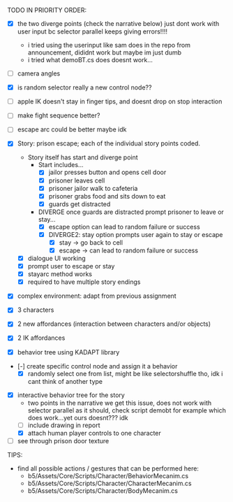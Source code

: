 TODO IN PRIORITY ORDER:
 - [x] the two diverge points (check the narrative below) just dont work with user input bc selector parallel keeps giving errors!!!!
   - i tried using the userinput like sam does in the repo from announcement, dididnt work but maybe im just dumb
   - i tried what demoBT.cs does doesnt work...
 - [ ] camera angles
 - [x] is random selector really a new control node??
 - [ ] apple IK doesn't stay in finger tips, and doesnt drop on stop interaction
 - [ ] make fight sequence better?
 - [ ] escape arc could be better maybe idk

 - [x] Story: prison escape; each of the individual story points coded.
   - Story itself has start and diverge point
     - Start includes...
       - [x] jailor presses button and opens cell door
       - [x] prisoner leaves cell
       - [x] prisoner jailor walk to cafeteria
       - [x] prisoner grabs food and sits down to eat
       - [x] guards get distracted
     - DIVERGE once guards are distracted prompt prisoner to leave or stay...
       - [x] escape option can lead to random failure or success
       - [x] DIVERGE2: stay option prompts user again to stay or escape
         - [x] stay -> go back to cell
         - [x] escape -> can lead to random failure or success
   - [x] dialogue UI working
   - [x] prompt user to escape or stay
   - [x] stayarc method works
   - [x] required to have multiple story endings
 - [x] complex environment: adapt from previous assignment
 - [x] 3 characters
 - [x] 2 new affordances (interaction between characters and/or objects)
 - [x] 2 IK affordances
 - [x] behavior tree using KADAPT library
 - [-] create specific control node and assign it a behavior
   -[x] randomly select one from list, might be like selectorshuffle tho, idk i cant think of another type
 - [x] interactive behavior tree for the story
   - two points in the narrative we get this issue, does not work with selector parallel as it should, check script demobt for example which does work...yet ours doesnt??? idk
   - [ ] include drawing in report
   - [x] attach human player controls to one character
 - [ ] see through prison door texture

TIPS:
- find all possible actions / gestures that can be performed here:
	- b5/Assets/Core/Scripts/Character/BehaviorMecanim.cs
	- b5/Assets/Core/Scripts/Character/CharacterMecanim.cs
	- b5/Assets/Core/Scripts/Character/BodyMecanim.cs
